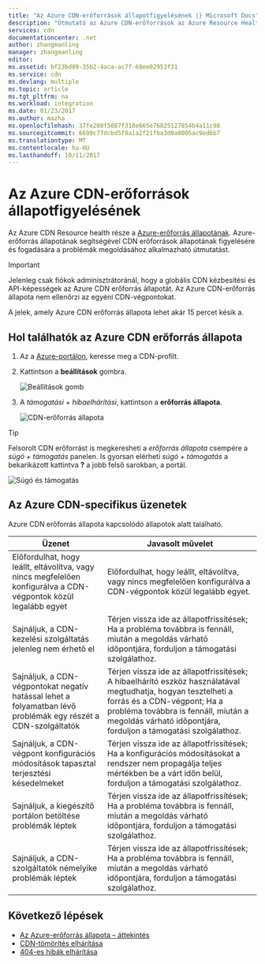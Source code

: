 ```yaml
---
title: "Az Azure CDN-erőforrások állapotfigyelésének |} Microsoft Docs"
description: "Útmutató az Azure CDN-erőforrások az Azure Resource Health állapotának figyelésére."
services: cdn
documentationcenter: .net
author: zhangmanling
manager: zhangmanling
editor: 
ms.assetid: bf23bd89-35b2-4aca-ac7f-68ee02953f31
ms.service: cdn
ms.devlang: multiple
ms.topic: article
ms.tgt_pltfrm: na
ms.workload: integration
ms.date: 01/23/2017
ms.author: mazha
ms.openlocfilehash: 37fe208f5087f318e665e76825127854b4a11c98
ms.sourcegitcommit: 6699c77dcbd5f8a1a2f21fba3d0a0005ac9ed6b7
ms.translationtype: MT
ms.contentlocale: hu-HU
ms.lasthandoff: 10/11/2017
---
```

# <a name="monitor-the-health-of-azure-cdn-resources"></a>Az Azure CDN-erőforrások állapotfigyelésének
  
Az Azure CDN Resource health része a [Azure-erőforrás állapotának](../resource-health/resource-health-overview.md).  Azure-erőforrás állapotának segítségével CDN erőforrások állapotának figyelésére és fogadására a problémák megoldásához alkalmazható útmutatást.

>[!IMPORTANT] 
>Jelenleg csak fiókok adminisztrátoránál, hogy a globális CDN kézbesítési és API-képességek az Azure CDN erőforrás állapotát.  Az Azure CDN-erőforrás állapota nem ellenőrzi az egyéni CDN-végpontokat.
>
>A jelek, amely Azure CDN erőforrás állapota lehet akár 15 percet késik a.

## <a name="how-to-find-azure-cdn-resource-health"></a>Hol találhatók az Azure CDN erőforrás állapota

1. Az a [Azure-portálon](https://portal.azure.com), keresse meg a CDN-profilt.

2. Kattintson a **beállítások** gombra.

    ![Beállítások gomb](./media/cdn-resource-health/cdn-profile-settings.png)

3. A *támogatási + hibaelhárítási*, kattintson a **erőforrás állapota**.

    ![CDN-erőforrás állapota](./media/cdn-resource-health/cdn-resource-health3.png)

>[!TIP] 
>Felsorolt CDN erőforrást is megkeresheti a *erőforrás állapota* csempére a *súgó + támogatás* panelen.  Is gyorsan elérheti *súgó + támogatás* a bekarikázott kattintva **?** a jobb felső sarokban, a portál.
>
> ![Súgó és támogatás](./media/cdn-resource-health/cdn-help-support.png)

## <a name="azure-cdn-specific-messages"></a>Az Azure CDN-specifikus üzenetek

Azure CDN erőforrás állapota kapcsolódó állapotok alatt található.

|Üzenet | Javasolt művelet |
|---|---|
|Előfordulhat, hogy leállt, eltávolítva, vagy nincs megfelelően konfigurálva a CDN-végpontok közül legalább egyet | Előfordulhat, hogy leállt, eltávolítva, vagy nincs megfelelően konfigurálva a CDN-végpontok közül legalább egyet.|
|Sajnáljuk, a CDN-kezelési szolgáltatás jelenleg nem érhető el | Térjen vissza ide az állapotfrissítések; Ha a probléma továbbra is fennáll, miután a megoldás várható időpontjára, forduljon a támogatási szolgálathoz.|
|Sajnáljuk, a CDN-végpontokat negatív hatással lehet a folyamatban lévő problémák egy részét a CDN-szolgáltatók | Térjen vissza ide az állapotfrissítések; A hibaelhárító eszköz használatával megtudhatja, hogyan tesztelheti a forrás és a CDN-végpont; Ha a probléma továbbra is fennáll, miután a megoldás várható időpontjára, forduljon a támogatási szolgálathoz. |
|Sajnáljuk, a CDN-végpont konfigurációs módosítások tapasztal terjesztési késedelmeket | Térjen vissza ide az állapotfrissítések; Ha a konfigurációs módosításokat a rendszer nem propagálja teljes mértékben be a várt időn belül, forduljon a támogatási szolgálathoz.|
|Sajnáljuk, a kiegészítő portálon betöltése problémák léptek | Térjen vissza ide az állapotfrissítések; Ha a probléma továbbra is fennáll, miután a megoldás várható időpontjára, forduljon a támogatási szolgálathoz.|
Sajnáljuk, a CDN-szolgáltatók némelyike problémák léptek | Térjen vissza ide az állapotfrissítések; Ha a probléma továbbra is fennáll, miután a megoldás várható időpontjára, forduljon a támogatási szolgálathoz. |

## <a name="next-steps"></a>Következő lépések

- [Az Azure-erőforrás állapota – áttekintés](../resource-health/resource-health-overview.md)
- [CDN-tömörítés elhárítása](./cdn-troubleshoot-compression.md)
- [404-es hibák elhárítása](./cdn-troubleshoot-endpoint.md)